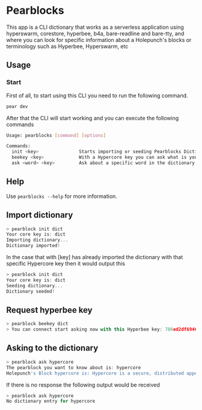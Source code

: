 # Pearblocks

This app is a CLI dictionary that works as a serverless application using hyperswarm, corestore, hyperbee, b4a, bare-readline and bare-tty, and where you can look for specific information about a Holepunch's blocks or terminology such as Hyperbee, Hyperswarm, etc

## Usage

### Start

First of all, to start using this CLI you need to run the following command.

```js
pear dev
```

After that the CLI will start working and you can execute the following commands

```bash
Usage: pearblocks [command] [options]

Commands:
  init <key>               Starts importing or seeding Pearblocks Dictionary with a specific Hypercore Key
  beekey <key>             With a Hypercore key you can ask what is your Hyperbee Key
  ask <word> <key>         Ask about a specific word in the dictionary with a specific Hypercore key
```

## Help

Use `pearblocks --help` for more information.

## Import dictionary

```js
> pearblock init dict
Your core key is: dict
Importing dictionary...
Dictionary imported!
```

In the case that with [key] has already imported the dictionary with that specific Hypercore key then it would output this

```js
> pearblock init dict
Your core key is: dict
Seeding dictionary...
Dictionary seeded!
```

## Request hyperbee key

```js
> pearblock beekey dict
> You can connect start asking now with this Hyperbee key: 786ed2df6946c4fe4d24256d15b9428aef88a5206f2eecfaff4cb72245dc1486
```

## Asking to the dictionary

```js
> pearblock ask hypercore
The pearblock you want to know about is: hypercore
Holepunch's Block hypercore is: Hypercore is a secure, distributed append-only log built for sharing large datasets and streams of real-time data. It comes with a secure transport protocol, making it easy to build fast and scalable peer-to-peer applications.
```

If there is no response the following output would be received

```js
> pearblock ask hypercore
No dictionary entry for hypercore
```
